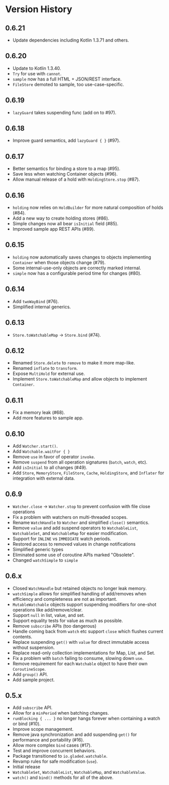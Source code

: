 # Version History

## 0.6.21
* Update dependencies including Kotlin 1.3.71 and others.

## 0.6.20
* Update to Kotlin 1.3.40.
* `Try` for use with `cannot`.
* `sample` now has a full HTML + JSON/REST interface.
* `FileStore` demoted to sample, too use-case-specific.

## 0.6.19
* `lazyGuard` takes suspending func (add on to #97).

## 0.6.18
* Improve guard semantics, add `lazyGuard { }` (#97).

## 0.6.17
* Better semantics for binding a store to a map (#95).
* Save less when watching Container objects (#96).
* Allow manual release of a hold with `HoldingStore.stop` (#87).

## 0.6.16
* `holding` now relies on `HoldBuilder` for more natural composition of holds (#84).
* Add a new way to create holding stores (#86).
* Simple changes now all bear `isInitial` field (#85).
* Improved sample app REST APIs (#89).

## 0.6.15
* `holding` now automatically saves changes to objects implementing `Container` when those objects change (#79).
*  Some internal-use-only objects are correctly marked internal.
* `simple` now has a configurable period time for changes (#80).

## 0.6.14
* Add `twoWayBind` (#76).
* Simplified internal generics.

## 0.6.13
* `Store.toWatchableMap` -> `Store.bind` (#74).

## 0.6.12
* Renamed `Store.delete` to `remove` to make it more map-like.
* Renamed `inflate` to `transform`.
* Expose `MultiHold` for external use.
* Implement `Store.toWatchableMap` and allow objects to implement `Container`.

## 0.6.11
* Fix a memory leak (#68).
* Add more features to sample app.

## 0.6.10
* Add `Watcher.start()`.
* Add `Watchable.waitFor { }`
* Remove `use` in favor of operator `invoke`.
* Remove `suspend` from all operation signatures (`batch`, `watch`, etc).
* Add `isInitial` to all changes (#49).
* Add `Store`, `MemoryStore`, `FileStore`, `Cache`, `HoldingStore`, and `Inflater` for integration with external data.

## 0.6.9
* `Watcher.close` -> `Watcher.stop` to prevent confusion with file close operations
* Fix a problem with watchers on multi-threaded scopes.
* Rename `WatchHandle` to `Watcher` and simplified `close()` semantics.
* Remove `value` and add suspend operators to `WatchableList`, `WatchableSet`, and `WatchableMap` for easier modification.
* Support for `INLINE` vs `IMMEDIATE` watch periods.
* Restored access to removed values in change notifications
* Simplified generic types
* Eliminated some use of coroutine APIs marked "Obsolete".
* Changed `watchSimple` to `simple`

## 0.6.x
* Closed `WatchHandle` but retained objects no longer leak memory.
* `watchSimple` allows for simplified handling of add/removes when efficiency and completeness are not as important.
* `MutableWatchable` objects support suspending modifiers for one-shot operations like add/remove/clear.
* Support `null` in list, value, and set.
* Support equality tests for value as much as possible.
* Remove `subscribe` APIs (too dangerous)
* Handle coming back from `watch` etc support `close` which flushes current contents.
* Replace suspending `get()` with `value` for direct immutable access without suspension.
* Replace read-only collection implementations for Map, List, and Set.
* Fix a problem with `batch` failing to consume, slowing down `use`.
* Remove requirement for each `Watchable` object to have their own `CoroutineScope`.
* Add `group()` API.
* Add sample project.

## 0.5.x

* Add `subscribe` API.
* Allow for a `minPeriod` when batching changes.
* `runBlocking { ... }` no longer hangs forever when containing a watch or bind (#10).
* Improve scope management.
* Remove java synchronization and add suspending `get()` for performance and portability (#16).
* Allow more complex `bind` cases (#17).
* Test and improve concurrent behaviors.
* Package transitioned to `io.gladed.watchable`.
* Revamp rules for safe modification (`use`).
* Initial release
* `WatchableSet`, `WatchableList`, `WatchableMap`, and `WatchableValue`.
* `watch()` and `bind()` methods for all of the above.
